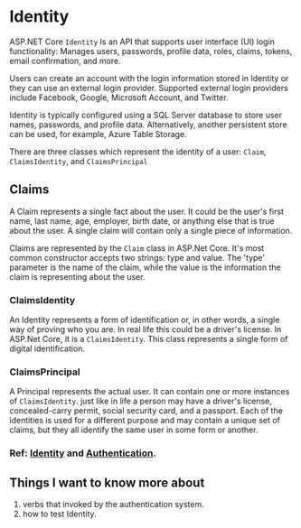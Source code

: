 # Identity
ASP.NET Core ``Identity`` Is an API that supports user interface (UI) login functionality: Manages users, passwords, profile data, roles, claims, tokens, email confirmation, and more.

Users can create an account with the login information stored in Identity or they can use an external login provider. Supported external login providers include Facebook, Google, Microsoft Account, and Twitter.

Identity is typically configured using a SQL Server database to store user names, passwords, and profile data. Alternatively, another persistent store can be used, for example, Azure Table Storage.

There are three classes which represent the identity of a user: ``Claim``, ``ClaimsIdentity``, and ``ClaimsPrincipal``

## Claims
A Claim represents a single fact about the user. It could be the user's first name, last name, age, employer, birth date, or anything else that is true about the user. A single claim will contain only a single piece of information.

Claims are represented by the ``Claim`` class in ASP.Net Core. It's most common constructor accepts two strings: type and value. The 'type' parameter is the name of the claim, while the value is the information the claim is representing about the user.

### ClaimsIdentity
An Identity represents a form of identification or, in other words, a single way of proving who you are. In real life this could be a driver's license. In ASP.Net Core, it is a ``ClaimsIdentity``. This class represents a single form of digital identification.

### ClaimsPrincipal
A Principal represents the actual user. It can contain one or more instances of ``ClaimsIdentity``. just like in life a person may have a driver's license, concealed-carry permit, social security card, and a passport. Each of the identities is used for a different purpose and may contain a unique set of claims, but they all identify the same user in some form or another.

### Ref: [Identity](https://docs.microsoft.com/en-us/aspnet/core/security/authentication/identity?view=aspnetcore-6.0&tabs=visual-studio&viewFallbackFrom=aspnetcore-2.1) and [Authentication](https://digitalmccullough.com/blog/aspnetcore-auth-system-demystified/).

## Things I want to know more about
1. verbs that invoked by the authentication system.
2. how to test Identity.